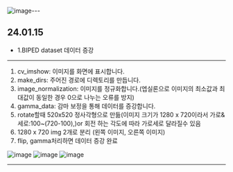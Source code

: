 ![image](https://github.com/Lee-ghwan-ho/boundary_detection-teed-/assets/114568122/5ef41a5e-211a-49a8-b1e5-9d4ac37c6f22)---
## 24.01.15
- 1.BIPED dataset 데이터 증강
---


  1. cv_imshow: 이미지를 화면에 표시합니다.
  2. make_dirs: 주어진 경로에 디렉토리를 만듭니다.
  3. image_normalization: 이미지를 정규화합니다.(엡실론으로 이미지의 최소값과 최대값이 동일한 경우 0으로 나누는 오류를 방지)
  4. gamma_data: 감마 보정을 통해 데이터를 증강합니다.
  5. rotate할때 520x520 정사각형으로 만듦(이미지 크기가 1280 x 720이라서 가로&세로:100~(720-100),)or 회전 하는 각도에 따라 가로세로 달라질수 있음
  6. 1280 x 720 img 2개로 분리 (왼쪽 이미지, 오른쪽 이미지)
  7. flip, gamma처리하면 데이터 증강 완료 


![image](https://github.com/Lee-ghwan-ho/boundary_detection-teed-/assets/114568122/286604d4-06f6-468d-a968-719e016d392c)
![image](https://github.com/Lee-ghwan-ho/boundary_detection-teed-/assets/114568122/27500bac-35ca-4af2-a731-be57c96b635e)
![image](https://github.com/Lee-ghwan-ho/boundary_detection-teed-/assets/114568122/ea7293db-c991-41bc-896a-2d431aa014cb)

---
